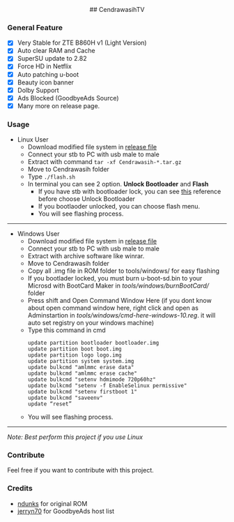 <div align="center">## CendrawasihTV</div>

### General Feature
- [x] Very Stable for ZTE B860H v1 (Light Version)
- [x] Auto clear RAM and Cache
- [x] SuperSU update to 2.82
- [x] Force HD in Netflix
- [x] Auto patching u-boot
- [x] Beauty icon banner
- [x] Dolby Support
- [x] Ads Blocked (GoodbyeAds Source)
- [x] Many more on release page. 

### Usage
* Linux User
	* Download modified file system in [release file](https://github.com/Manssizz/CendrawasihTV/releases/)
	* Connect your stb to PC with usb male to male 
	* Extract with command ```tar -xf Cendrawasih-*.tar.gz```
	* Move to Cendrawasih folder
	* Type ```./flash.sh``` 
	* In terminal you can see 2 option. **Unlock Bootloader** and **Flash**
		* If you have stb with bootloader lock, you can see [this](https://github.com/Manssizz/CendrawasihTV/tree/master/u-boot-lock) reference before choose Unlock Bootloader
		* If you bootlaoder unlocked, you can choose flash menu.
		* You will see flashing process.
***

* Windows User
	* Download modified file system in [release file](https://github.com/Manssizz/CendrawasihTV/releases/)
	* Connect your stb to PC with usb male to male 
	* Extract with archive software like winrar.
	* Move to Cendrawasih folder
	* Copy all .img file in ROM folder to tools/windows/ for easy flashing
	* If you bootlader locked, you must burn u-boot-sd.bin to your Microsd with BootCard Maker in _tools/windows/burnBootCard/_ folder
	* Press shift and Open Command Window Here (if you dont know about open command window here, right click and open as Adminstartion in _tools/windows/cmd-here-windows-10.reg_. it will auto set registry on your windows machine)
	* Type this command in cmd
		``` 
		update partition bootloader bootloader.img
		update partition boot boot.img
		update partition logo logo.img
		update partition system system.img
		update bulkcmd "amlmmc erase data"
		update bulkcmd "amlmmc erase cache"
		update bulkcmd "setenv hdmimode 720p60hz"
		update bulkcmd "setenv -f EnableSelinux permissive"
		update bulkcmd "setenv firstboot 1"
		update bulkcmd "saveenv"
		update “reset”	
		```
	* You will see flashing process.
***

_Note: Best perform this project if you use Linux_

### Contribute
Feel free if you want to contribute with this project.

### Credits
- [ndunks](https://github.com/ndunks/custom-rom-stb-zte-B860-indihome) for original ROM
- [jerryn70](https://github.com/jerryn70/GoodbyeAds) for GoodbyeAds host list